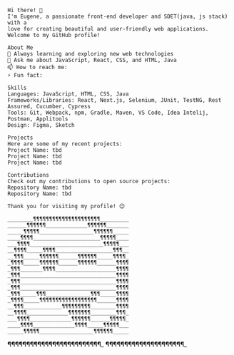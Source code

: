     Hi there! 👋
    I'm Eugene, a passionate front-end developer and SDET(java, js stack) with a 
    love for creating beautiful and user-friendly web applications. 
    Welcome to my GitHub profile!

    About Me
    🌱 Always learning and exploring new web technologies
    💬 Ask me about JavaScript, React, CSS, and HTML, Java
    📫 How to reach me: 
    ⚡ Fun fact: 
    
    Skills
    Languages: JavaScript, HTML, CSS, Java
    Frameworks/Libraries: React, Next.js, Selenium, JUnit, TestNG, Rest Assured, Cucumber, Cypress
    Tools: Git, Webpack, npm, Gradle, Maven, VS Code, Idea Intelij, Postman, Applitools
    Design: Figma, Sketch
    
    Projects
    Here are some of my recent projects:
    Project Name: tbd
    Project Name: tbd 
    Project Name: tbd
    
    Contributions
    Check out my contributions to open source projects:
    Repository Name: tbd
    Repository Name: tbd
    
    Thank you for visiting my profile! 😊

    ________¶¶¶¶¶¶¶¶¶¶¶¶¶¶¶¶¶¶¶¶¶_________ 
    ______¶¶¶¶¶¶_____________¶¶¶¶¶¶_______ 
    _____¶¶¶¶¶_________________¶¶¶¶¶¶_____ 
    ____¶¶¶¶_____________________¶¶¶¶¶____ 
    ___¶¶¶¶_______________________¶¶¶¶¶___ 
    __¶¶¶¶_____¶¶¶¶__________________¶¶¶__ 
    __¶¶¶_____¶¶¶¶¶¶______¶¶¶¶¶¶_____¶¶¶¶_ 
    _¶¶¶¶_____¶¶¶¶¶¶______¶¶¶¶¶¶______¶¶¶¶ 
    _¶¶¶_______¶¶¶¶___________________¶¶¶¶ 
    _¶¶¶______________________________¶¶¶¶ 
    _¶¶¶______________________________¶¶¶¶
    _¶¶¶______________________________¶¶¶¶
    _¶¶¶_____¶¶¶______________¶¶¶_____¶¶¶¶ 
    _¶¶¶¶_____¶¶¶¶¶¶¶¶¶¶¶¶¶¶¶¶¶¶______¶¶¶¶ 
    __¶¶¶____________¶¶¶¶¶¶¶¶¶________¶¶¶¶ 
    __¶¶¶¶_____________¶¶¶¶¶¶¶________¶¶¶_ 
    ___¶¶¶¶_____________¶¶¶¶¶¶______¶¶¶¶¶_ 
    ____¶¶¶¶_____________¶¶¶¶_____¶¶¶¶¶___ 
    _____¶¶¶¶¶_________________¶¶¶¶¶¶_____ 
______¶¶¶¶¶¶¶¶¶¶¶¶¶¶¶¶¶¶¶¶¶¶¶¶¶_______
________¶¶¶¶¶¶¶¶¶¶¶¶¶¶¶¶¶¶¶¶¶_________

